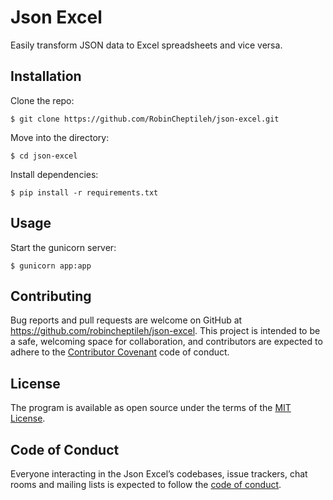 # Json Excel

Easily transform JSON data to Excel spreadsheets and vice versa.

## Installation

Clone the repo:

    $ git clone https://github.com/RobinCheptileh/json-excel.git

Move into the directory:

    $ cd json-excel
    
Install dependencies:

    $ pip install -r requirements.txt

## Usage

Start the gunicorn server:

    $ gunicorn app:app

## Contributing

Bug reports and pull requests are welcome on GitHub at https://github.com/robincheptileh/json-excel. This project is intended to be a safe, welcoming space for collaboration, and contributors are expected to adhere to the [Contributor Covenant](http://contributor-covenant.org) code of conduct.

## License

The program is available as open source under the terms of the [MIT License](http://opensource.org/licenses/MIT).

## Code of Conduct

Everyone interacting in the Json Excel’s codebases, issue trackers, chat rooms and mailing lists is expected to follow the [code of conduct](https://github.com/robincheptileh/json-excel/blob/master/CODE_OF_CONDUCT.MD).